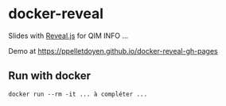 # docker-reveal
Slides with [Reveal.js](https://github.com/hakimel/reveal.js) for QIM INFO ...

Demo at https://ppelletdoyen.github.io/docker-reveal-gh-pages

## Run with docker

```
docker run --rm -it ... à compléter ...
```
